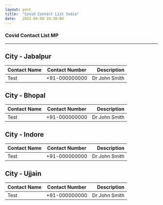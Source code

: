 ```yaml
---
layout: post 
title:  "Covid Contact List India"
date:   2021-04-08 10:30:00 
---
```


### Covid Contact List MP 

---
 
## City - Jabalpur

| Contact Name | Contact Number | Description |
| :---        |    :----:   |          ---: |
| Test      | +91-000000000       | Dr John Smith  | 

## City - Bhopal

| Contact Name | Contact Number | Description |
| :---        |    :----:   |          ---: |
| Test      | +91-000000000       | Dr John Smith  | 

## City - Indore

| Contact Name | Contact Number | Description |
| :---        |    :----:   |          ---: |
| Test      | +91-000000000       | Dr John Smith  | 

## City - Ujjain

| Contact Name | Contact Number | Description | 
| :---        |    :----:   |          ---: |
| Test      | +91-000000000       | Dr John Smith  | 

